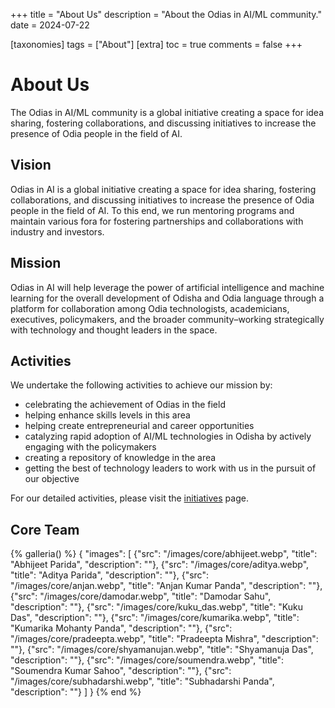 +++
title = "About Us"
description = "About the Odias in AI/ML community."
date = 2024-07-22

[taxonomies]
tags = ["About"]
[extra]
toc = true
comments = false
+++

# About Us

The Odias in AI/ML community is a global initiative creating a space for idea sharing, fostering collaborations, and discussing initiatives to increase the presence of Odia people in the field of AI.

## Vision
Odias in AI is a global initiative creating a space for idea sharing, fostering collaborations, and discussing initiatives to increase the presence of Odia people in the field of AI. To this end, we run mentoring programs and maintain various fora for fostering partnerships and collaborations with industry and investors.

## Mission
Odias in AI will help leverage the power of artificial intelligence and machine learning for the overall development of Odisha and Odia language through a platform for collaboration among Odia technologists, academicians, executives, policymakers, and the broader community–working strategically with technology and thought leaders in the space.

## Activities
We undertake the following activities to achieve our mission by:
* celebrating the achievement of Odias in the field
* helping enhance skills levels in this area
* helping create entrepreneurial and career opportunities
* catalyzing rapid adoption of AI/ML technologies in Odisha by actively engaging with the policymakers
* creating a repository of knowledge in the area
* getting the best of technology leaders to work with us in the pursuit of our objective

For our detailed activities, please visit the [initiatives](@/initiatives/_index.md) page.

## Core Team

{% galleria() %}
{
  "images": [
    {"src": "/images/core/abhijeet.webp", "title": "Abhijeet Parida", "description": ""},
    {"src": "/images/core/aditya.webp", "title": "Aditya Parida", "description": ""},
    {"src": "/images/core/anjan.webp", "title": "Anjan Kumar Panda", "description": ""},
    {"src": "/images/core/damodar.webp", "title": "Damodar Sahu", "description": ""},
    {"src": "/images/core/kuku_das.webp", "title": "Kuku Das", "description": ""},
    {"src": "/images/core/kumarika.webp", "title": "Kumarika Mohanty Panda", "description": ""},
    {"src": "/images/core/pradeepta.webp", "title": "Pradeepta Mishra", "description": ""},
    {"src": "/images/core/shyamanujan.webp", "title": "Shyamanuja Das", "description": ""},
    {"src": "/images/core/soumendra.webp", "title": "Soumendra Kumar Sahoo", "description": ""},
    {"src": "/images/core/subhadarshi.webp", "title": "Subhadarshi Panda", "description": ""}
  ]
}
{% end %}

